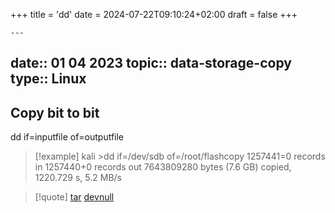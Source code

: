 +++
title = 'dd'
date = 2024-07-22T09:10:24+02:00
draft = false
+++

    ---
date:: 01 04 2023
topic:: data-storage-copy
type:: Linux
---
## Copy bit to bit 
dd if=inputfile of=outputfile
>[!example]
>kali >dd if=/dev/sdb of=/root/flashcopy
1257441=0 records in
1257440+0 records out
7643809280 bytes (7.6 GB) copied, 1220.729 s, 5.2 MB/s

>[!quote] [tar](/obisdian_ntoes/notes_obsidian/Linux/tar.md) [devnull](/obisdian_ntoes/scriptss/devnull.md)